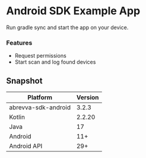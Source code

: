 # Android SDK Example App

Run gradle sync and start the app on your device.

### Features
- Request permissions
- Start scan and log found devices

## Snapshot

| Platform    | Version |
|-------------|---------|
| abrevva-sdk-android         | 3.2.3   | 
| Kotlin | 2.2.20     |
| Java     | 17     |
| Android     | 11+     |
| Android API | 29+     |


